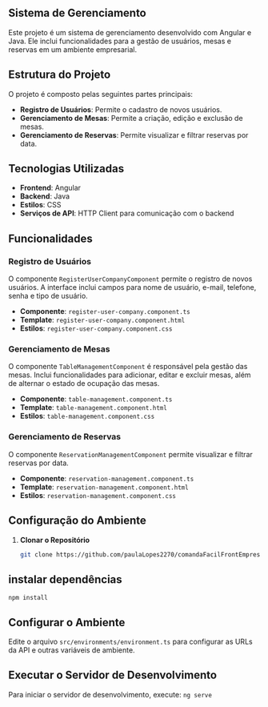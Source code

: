 ## Sistema de Gerenciamento

Este projeto é um sistema de gerenciamento desenvolvido com Angular e Java. Ele inclui funcionalidades para a gestão de usuários, mesas e reservas em um ambiente empresarial.

## Estrutura do Projeto

O projeto é composto pelas seguintes partes principais:

- **Registro de Usuários**: Permite o cadastro de novos usuários.
- **Gerenciamento de Mesas**: Permite a criação, edição e exclusão de mesas.
- **Gerenciamento de Reservas**: Permite visualizar e filtrar reservas por data.

## Tecnologias Utilizadas

- **Frontend**: Angular
- **Backend**: Java
- **Estilos**: CSS
- **Serviços de API**: HTTP Client para comunicação com o backend

## Funcionalidades

### Registro de Usuários

O componente `RegisterUserCompanyComponent` permite o registro de novos usuários. A interface inclui campos para nome de usuário, e-mail, telefone, senha e tipo de usuário.

- **Componente**: `register-user-company.component.ts`
- **Template**: `register-user-company.component.html`
- **Estilos**: `register-user-company.component.css`

### Gerenciamento de Mesas

O componente `TableManagementComponent` é responsável pela gestão das mesas. Inclui funcionalidades para adicionar, editar e excluir mesas, além de alternar o estado de ocupação das mesas.

- **Componente**: `table-management.component.ts`
- **Template**: `table-management.component.html`
- **Estilos**: `table-management.component.css`

### Gerenciamento de Reservas

O componente `ReservationManagementComponent` permite visualizar e filtrar reservas por data.

- **Componente**: `reservation-management.component.ts`
- **Template**: `reservation-management.component.html`
- **Estilos**: `reservation-management.component.css`

## Configuração do Ambiente

1. **Clonar o Repositório**
   ```bash
   git clone https://github.com/paulaLopes2270/comandaFacilFrontEmpresa.git

## instalar dependências
 `npm install`

## Configurar o Ambiente 
Edite o arquivo `src/environments/environment.ts` para configurar as URLs da API e outras variáveis de ambiente.

## Executar o Servidor de Desenvolvimento
Para iniciar o servidor de desenvolvimento, execute:
`ng serve`

